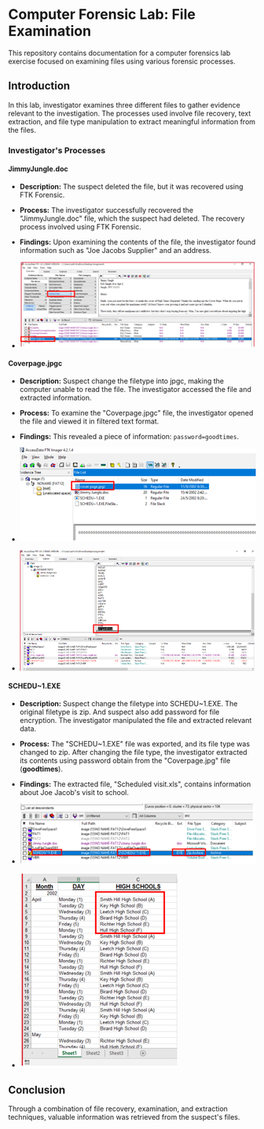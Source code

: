 # Computer Forensic Lab: File Examination

This repository contains documentation for a computer forensics lab exercise focused on examining files using various forensic processes.

## Introduction 
In this lab, investigator examines three different files to gather evidence relevant to the investigation. The processes used involve file recovery, text extraction, and file type manipulation to extract meaningful information from the files.

### Investigator's Processes

#### JimmyJungle.doc
- **Description:** The suspect deleted the file, but it was recovered using FTK Forensic.
- **Process:** The investigator successfully recovered the "JimmyJungle.doc" file, which the suspect had deleted. The recovery process involved using FTK Forensic.
- **Findings:** Upon examining the contents of the file, the investigator found information such as "Joe Jacobs Supplier" and an address.

- ![Screenshot of Step 1](https://github.com/salihaaaaa/forensics-file-examination/blob/main/jimmyjungle.PNG)

#### Coverpage.jpgc
- **Description:** Suspect change the filetype into jpgc, making the computer unable to read the file. The investigator accessed the file and extracted information.
- **Process:** To examine the "Coverpage.jpgc" file, the investigator opened the file and viewed it in filtered text format.
- **Findings:** This revealed a piece of information: `password=goodtimes`.

- ![Screenshot of Step 1](https://github.com/salihaaaaa/forensics-file-examination/blob/main/coverpage.PNG)
- ![Screenshot of Step 1](https://github.com/salihaaaaa/forensics-file-examination/blob/main/coverpagejpg.PNG)

#### SCHEDU~1.EXE
- **Description:** Suspect change the filetype into SCHEDU~1.EXE. The original filetype is zip. And suspect also add password for file encryption. The investigator manipulated the file and extracted relevant data.
- **Process:** The "SCHEDU~1.EXE" file was exported, and its file type was changed to zip. After changing the file type, the investigator extracted its contents using password obtain from the "Coverpage.jpg" file (**goodtimes**).
- **Findings:** The extracted file, "Scheduled visit.xls", contains information about Joe Jacob's visit to school.

- ![Screenshot of Step 1](https://github.com/salihaaaaa/forensics-file-examination/blob/main/schedu~1-zip.PNG)
- ![Screenshot of Step 1](https://github.com/salihaaaaa/forensics-file-examination/blob/main/schedulevisit.PNG)

## Conclusion
Through a combination of file recovery, examination, and extraction techniques, valuable information was retrieved from the suspect's files.

